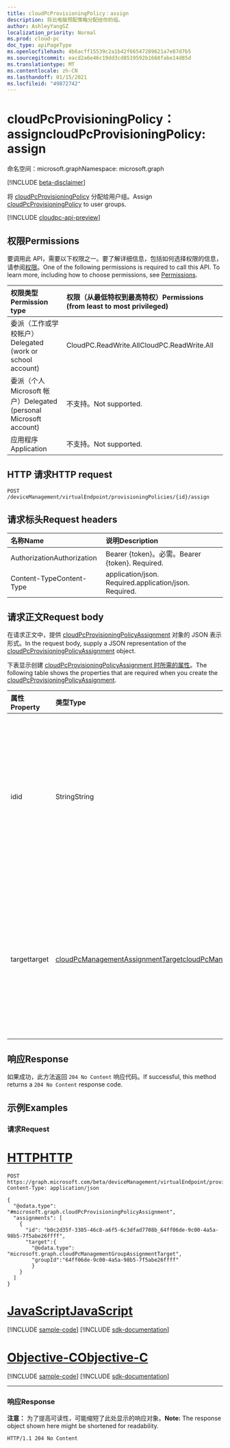 ```yaml
---
title: cloudPcProvisioningPolicy：assign
description: 将云电脑预配策略分配给你的组。
author: AshleyYangSZ
localization_priority: Normal
ms.prod: cloud-pc
doc_type: apiPageType
ms.openlocfilehash: 4b6acff15539c2a1b42f66547289621a7e87d7b5
ms.sourcegitcommit: eacd2a6e46c19dd3cd8519592b1668fabe14d85d
ms.translationtype: MT
ms.contentlocale: zh-CN
ms.lasthandoff: 01/15/2021
ms.locfileid: "49872742"
---
```

# <a name="cloudpcprovisioningpolicy-assign"></a><span data-ttu-id="d94ca-103">cloudPcProvisioningPolicy：assign</span><span class="sxs-lookup"><span data-stu-id="d94ca-103">cloudPcProvisioningPolicy: assign</span></span>

<span data-ttu-id="d94ca-104">命名空间：microsoft.graph</span><span class="sxs-lookup"><span data-stu-id="d94ca-104">Namespace: microsoft.graph</span></span>

[!INCLUDE [beta-disclaimer](../../includes/beta-disclaimer.md)]

<span data-ttu-id="d94ca-105">将 [cloudPcProvisioningPolicy](../resources/cloudpcprovisioningpolicy.md) 分配给用户组。</span><span class="sxs-lookup"><span data-stu-id="d94ca-105">Assign [cloudPcProvisioningPolicy](../resources/cloudpcprovisioningpolicy.md) to user groups.</span></span>

[!INCLUDE [cloudpc-api-preview](../../includes/cloudpc-api-preview.md)]

## <a name="permissions"></a><span data-ttu-id="d94ca-106">权限</span><span class="sxs-lookup"><span data-stu-id="d94ca-106">Permissions</span></span>

<span data-ttu-id="d94ca-p101">要调用此 API，需要以下权限之一。要了解详细信息，包括如何选择权限的信息，请参阅[权限](/graph/permissions-reference)。</span><span class="sxs-lookup"><span data-stu-id="d94ca-p101">One of the following permissions is required to call this API. To learn more, including how to choose permissions, see [Permissions](/graph/permissions-reference).</span></span>

|<span data-ttu-id="d94ca-109">权限类型</span><span class="sxs-lookup"><span data-stu-id="d94ca-109">Permission type</span></span>|<span data-ttu-id="d94ca-110">权限（从最低特权到最高特权）</span><span class="sxs-lookup"><span data-stu-id="d94ca-110">Permissions (from least to most privileged)</span></span>|
|:---|:---|
|<span data-ttu-id="d94ca-111">委派（工作或学校帐户）</span><span class="sxs-lookup"><span data-stu-id="d94ca-111">Delegated (work or school account)</span></span>|<span data-ttu-id="d94ca-112">CloudPC.ReadWrite.All</span><span class="sxs-lookup"><span data-stu-id="d94ca-112">CloudPC.ReadWrite.All</span></span>|
|<span data-ttu-id="d94ca-113">委派（个人 Microsoft 帐户）</span><span class="sxs-lookup"><span data-stu-id="d94ca-113">Delegated (personal Microsoft account)</span></span>|<span data-ttu-id="d94ca-114">不支持。</span><span class="sxs-lookup"><span data-stu-id="d94ca-114">Not supported.</span></span>|
|<span data-ttu-id="d94ca-115">应用程序</span><span class="sxs-lookup"><span data-stu-id="d94ca-115">Application</span></span>|<span data-ttu-id="d94ca-116">不支持。</span><span class="sxs-lookup"><span data-stu-id="d94ca-116">Not supported.</span></span>|

## <a name="http-request"></a><span data-ttu-id="d94ca-117">HTTP 请求</span><span class="sxs-lookup"><span data-stu-id="d94ca-117">HTTP request</span></span>

<!-- {
  "blockType": "ignored"
}
-->

``` http
POST /deviceManagement/virtualEndpoint/provisioningPolicies/{id}/assign
```

## <a name="request-headers"></a><span data-ttu-id="d94ca-118">请求标头</span><span class="sxs-lookup"><span data-stu-id="d94ca-118">Request headers</span></span>

|<span data-ttu-id="d94ca-119">名称</span><span class="sxs-lookup"><span data-stu-id="d94ca-119">Name</span></span>|<span data-ttu-id="d94ca-120">说明</span><span class="sxs-lookup"><span data-stu-id="d94ca-120">Description</span></span>|
|:---|:---|
|<span data-ttu-id="d94ca-121">Authorization</span><span class="sxs-lookup"><span data-stu-id="d94ca-121">Authorization</span></span>|<span data-ttu-id="d94ca-p102">Bearer {token}。必需。</span><span class="sxs-lookup"><span data-stu-id="d94ca-p102">Bearer {token}. Required.</span></span>|
|<span data-ttu-id="d94ca-124">Content-Type</span><span class="sxs-lookup"><span data-stu-id="d94ca-124">Content-Type</span></span>|<span data-ttu-id="d94ca-p103">application/json. Required.</span><span class="sxs-lookup"><span data-stu-id="d94ca-p103">application/json. Required.</span></span>|

## <a name="request-body"></a><span data-ttu-id="d94ca-127">请求正文</span><span class="sxs-lookup"><span data-stu-id="d94ca-127">Request body</span></span>

<span data-ttu-id="d94ca-128">在请求正文中，提供 [cloudPcProvisioningPolicyAssignment](../resources/cloudpcprovisioningpolicyassignment.md) 对象的 JSON 表示形式。</span><span class="sxs-lookup"><span data-stu-id="d94ca-128">In the request body, supply a JSON representation of the [cloudPcProvisioningPolicyAssignment](../resources/cloudpcprovisioningpolicyassignment.md) object.</span></span>

<span data-ttu-id="d94ca-129">下表显示创建 [cloudPcProvisioningPolicyAssignment 时所需的属性](../resources/cloudpcprovisioningpolicyassignment.md)。</span><span class="sxs-lookup"><span data-stu-id="d94ca-129">The following table shows the properties that are required when you create the [cloudPcProvisioningPolicyAssignment](../resources/cloudpcprovisioningpolicyassignment.md).</span></span>

|<span data-ttu-id="d94ca-130">属性</span><span class="sxs-lookup"><span data-stu-id="d94ca-130">Property</span></span>|<span data-ttu-id="d94ca-131">类型</span><span class="sxs-lookup"><span data-stu-id="d94ca-131">Type</span></span>|<span data-ttu-id="d94ca-132">说明</span><span class="sxs-lookup"><span data-stu-id="d94ca-132">Description</span></span>|
|:---|:---|:---|
|<span data-ttu-id="d94ca-133">id</span><span class="sxs-lookup"><span data-stu-id="d94ca-133">id</span></span>|<span data-ttu-id="d94ca-134">String</span><span class="sxs-lookup"><span data-stu-id="d94ca-134">String</span></span>|<span data-ttu-id="d94ca-135">设置策略分配的 ID。</span><span class="sxs-lookup"><span data-stu-id="d94ca-135">The ID of the provisioning policy assignment.</span></span> <span data-ttu-id="d94ca-136">如果目标是用户组，则 ID 显示为 {policyId}_{groupId}。</span><span class="sxs-lookup"><span data-stu-id="d94ca-136">If target is a user group, then the ID is shown as {policyId}_{groupId}.</span></span> |
|<span data-ttu-id="d94ca-137">target</span><span class="sxs-lookup"><span data-stu-id="d94ca-137">target</span></span>|[<span data-ttu-id="d94ca-138">cloudPcManagementAssignmentTarget</span><span class="sxs-lookup"><span data-stu-id="d94ca-138">cloudPcManagementAssignmentTarget</span></span>](../resources/cloudpcmanagementassignmenttarget.md)|<span data-ttu-id="d94ca-139">预配策略的分配目标。</span><span class="sxs-lookup"><span data-stu-id="d94ca-139">The assignment target for the provisioning policy.</span></span> <span data-ttu-id="d94ca-140">目前，唯一支持的目标为用户组。</span><span class="sxs-lookup"><span data-stu-id="d94ca-140">Currently, the only target supported is a user group.</span></span>|

## <a name="response"></a><span data-ttu-id="d94ca-141">响应</span><span class="sxs-lookup"><span data-stu-id="d94ca-141">Response</span></span>

<span data-ttu-id="d94ca-142">如果成功，此方法返回 `204 No Content` 响应代码。</span><span class="sxs-lookup"><span data-stu-id="d94ca-142">If successful, this method returns a `204 No Content` response code.</span></span>

## <a name="examples"></a><span data-ttu-id="d94ca-143">示例</span><span class="sxs-lookup"><span data-stu-id="d94ca-143">Examples</span></span>

### <a name="request"></a><span data-ttu-id="d94ca-144">请求</span><span class="sxs-lookup"><span data-stu-id="d94ca-144">Request</span></span>


# <a name="http"></a>[<span data-ttu-id="d94ca-145">HTTP</span><span class="sxs-lookup"><span data-stu-id="d94ca-145">HTTP</span></span>](#tab/http)
<!-- {
  "blockType": "request",
  "name": "assign_cloudpcprovisioningpolicy",
  "@odata.type": "microsoft.graph.cloudPcProvisioningPolicyAssignment",
}
-->

``` http
POST https://graph.microsoft.com/beta/deviceManagement/virtualEndpoint/provisioningPolicies/{id}/assign
Content-Type: application/json

{
  "@odata.type": "#microsoft.graph.cloudPcProvisioningPolicyAssignment",
  "assignments": [
    {
      "id": "b0c2d35f-3385-46c8-a6f5-6c3dfad7708b_64ff06de-9c00-4a5a-98b5-7f5abe26ffff",
      "target":{
        "@odata.type": "microsoft.graph.cloudPcManagementGroupAssignmentTarget",
        "groupId":"64ff06de-9c00-4a5a-98b5-7f5abe26ffff"
        }
    }
  ]
}
```
# <a name="javascript"></a>[<span data-ttu-id="d94ca-146">JavaScript</span><span class="sxs-lookup"><span data-stu-id="d94ca-146">JavaScript</span></span>](#tab/javascript)
[!INCLUDE [sample-code](../includes/snippets/javascript/assign-cloudpcprovisioningpolicy-javascript-snippets.md)]
[!INCLUDE [sdk-documentation](../includes/snippets/snippets-sdk-documentation-link.md)]

# <a name="objective-c"></a>[<span data-ttu-id="d94ca-147">Objective-C</span><span class="sxs-lookup"><span data-stu-id="d94ca-147">Objective-C</span></span>](#tab/objc)
[!INCLUDE [sample-code](../includes/snippets/objc/assign-cloudpcprovisioningpolicy-objc-snippets.md)]
[!INCLUDE [sdk-documentation](../includes/snippets/snippets-sdk-documentation-link.md)]

---


### <a name="response"></a><span data-ttu-id="d94ca-148">响应</span><span class="sxs-lookup"><span data-stu-id="d94ca-148">Response</span></span>

<span data-ttu-id="d94ca-149">**注意：** 为了提高可读性，可能缩短了此处显示的响应对象。</span><span class="sxs-lookup"><span data-stu-id="d94ca-149">**Note:** The response object shown here might be shortened for readability.</span></span>
<!-- {
  "blockType": "response",
  "truncated": true
}
-->

``` http
HTTP/1.1 204 No Content
```
